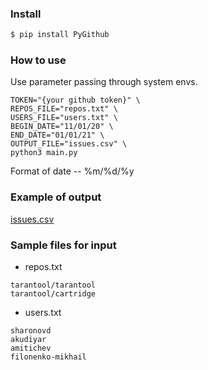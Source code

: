 ### Install

```bash
$ pip install PyGithub
```

### How to use
Use parameter passing through system envs.
```shell script
TOKEN="{your github token}" \
REPOS_FILE="repos.txt" \
USERS_FILE="users.txt" \
BEGIN_DATE="11/01/20" \ 
END_DATE="01/01/21" \
OUTPUT_FILE="issues.csv" \
python3 main.py
```
Format of date -- %m/%d/%y

### Example of output
[issues.csv](issues.csv)

### Sample files for input

- repos.txt
```text
tarantool/tarantool
tarantool/cartridge
```

- users.txt
```text
sharonovd
akudiyar
amitichev
filonenko-mikhail
```
